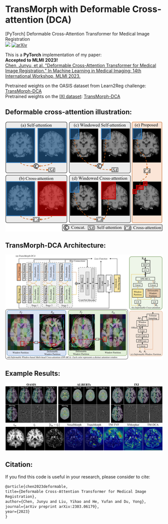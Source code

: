 # TransMorph with Deformable Cross-attention (DCA)
[PyTorch] Deformable Cross-Attention Transformer for Medical Image Registration\
<a href="https://opensource.org/licenses/MIT"><img src="https://img.shields.io/badge/License-MIT-yellow.svg"></a> [![arXiv](https://img.shields.io/badge/arXiv-2303.06179-b31b1b.svg)](https://arxiv.org/abs/2303.06179)

This is a **PyTorch** implementation of my paper:\
**Accepted to MLMI 2023!**\
<a href="https://arxiv.org/abs/2303.06179">Chen, Junyu, et al. "Deformable Cross-Attention Transformer for Medical Image Registration." In Machine Learning in Medical Imaging: 14th International Workshop, MLMI 2023.</a>

Pretrained weights on the OASIS dataset from Learn2Reg challenge: [TransMorph-DCA](https://drive.google.com/uc?export=download&id=1QfMiTzZMIlBDg8nI9NIWf0FyRHc2ZNXo)\
Pretrained weights on the [IXI dataset](https://github.com/junyuchen245/Preprocessed_IXI_Dataset): [TransMorph-DCA](https://drive.google.com/uc?export=download&id=1_3qh9pqHwikUUtbDy-ANvcnr532u8K-1)
## Deformable cross-attention illustration:
<img src="https://github.com/junyuchen245/TransMorph_DCA/blob/main/figs/cross_attn.jpg" width="600"/>

## TransMorph-DCA Architecture:
<img src="https://github.com/junyuchen245/TransMorph_DCA/blob/main/figs/DefTransMorph.jpg" width="800"/>

## Example Results:
<img src="https://github.com/junyuchen245/TransMorph_DCA/blob/main/figs/GradCamCompare.jpg" width="1000"/>


## Citation:
If you find this code is useful in your research, please consider to cite:
    
    @article{chen2023deformable,
    title={Deformable Cross-Attention Transformer for Medical Image Registration},
    author={Chen, Junyu and Liu, Yihao and He, Yufan and Du, Yong},
    journal={arXiv preprint arXiv:2303.06179},
    year={2023}
    }
    
